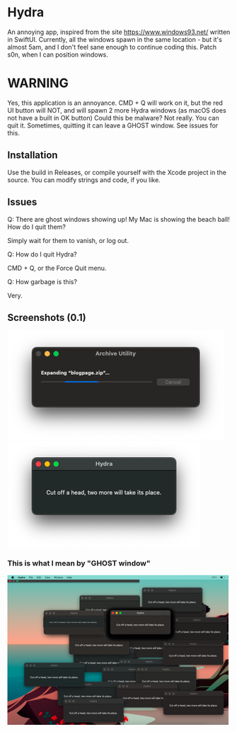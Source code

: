 # Hydra 
An annoying app, inspired from the site https://www.windows93.net/ written in SwiftUI.
Currently, all the windows spawn in the same location - but it's almost 5am, and I don't feel sane enough to continue coding this. Patch s0n, when I can position windows.

# WARNING
Yes, this application is an annoyance.
CMD + Q will work on it, but the red UI button will NOT, and will spawn 2 more Hydra windows (as macOS does not have a built in OK button)
Could this be malware? Not really. You can quit it.
Sometimes, quitting it can leave a GHOST window. See issues for this.

## Installation
Use the build in Releases, or compile yourself with the Xcode project in the source. You can modify strings and code, if you like.

## Issues
Q: There are ghost windows showing up! My Mac is showing the beach ball! How do I quit them?

Simply wait for them to vanish, or log out.


Q: How do I quit Hydra?

CMD + Q, or the Force Quit menu. 


Q: How garbage is this?

Very.

## Screenshots (0.1)
<img src=/screenshots/warning.png>
<img src=/screenshots/hydra.png>

### This is what I mean by "GHOST window" 
<img style="width: 500px; align: left" src=/screenshots/stroke.png>
